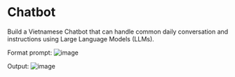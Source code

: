 # Chatbot
Build a Vietnamese Chatbot that can handle common daily conversation and instructions using Large Language Models (LLMs).

Format prompt:
![image](https://github.com/hiephoangt/Chatbot/assets/145418306/042e0c7e-64d6-47c4-ba52-887e732b4a16)

Output:
![image](https://github.com/hiephoangt/Chatbot/assets/145418306/7b7e99d8-4a8b-4092-9f3d-f1316ca68f94)

